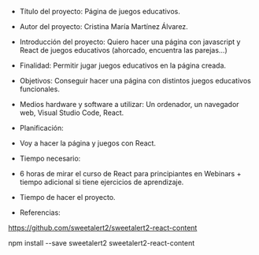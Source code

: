 - Título del proyecto: Página de juegos educativos.
- Autor del proyecto: Cristina María Martínez Álvarez.
- Introducción del proyecto: Quiero hacer una página con javascript y React de juegos educativos (ahorcado, encuentra las parejas...)
- Finalidad: Permitir jugar juegos educativos en la página creada.
- Objetivos: Conseguir hacer una página con distintos juegos educativos funcionales.
- Medios hardware y software a utilizar: Un ordenador, un navegador web, Visual Studio Code, React.
- Planificación: 
- Voy a hacer la página y juegos con React.
- Tiempo necesario:
- 6 horas de mirar el curso de React para principiantes en Webinars + tiempo adicional si tiene ejercicios de aprendizaje.
- Tiempo de hacer el proyecto.

- Referencias:

https://github.com/sweetalert2/sweetalert2-react-content

npm install --save sweetalert2 sweetalert2-react-content
